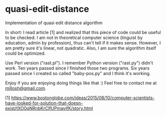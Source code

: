 # quasi-edit-distance
Implementation of quasi edit distance algorithm

In short: I read article [1] and realized that this piece of code could be useful to be checked. I am not in theoretical computer science (linguist by education, admin by profession), thus can't tell if it makes sense. However, I am pretty sure it's linear, not quadratic. Also, I am sure the algorithm itself could be optimized.

Use Perl version ("rast.pl"). I remember Python version ("rast.py") didn't work. Ten years passed since I finished those two programs. Six years passed since I created so called "baby-pos.py" and I think it's working.

Enjoy if you are enjoying doing things like that :) Feel free to contact me at millosh@gmail.com.

[1] https://www.bostonglobe.com/ideas/2015/08/10/computer-scientists-have-looked-for-solution-that-doesn-exist/tXO0qNRnbKrClfUPmavifK/story.html

